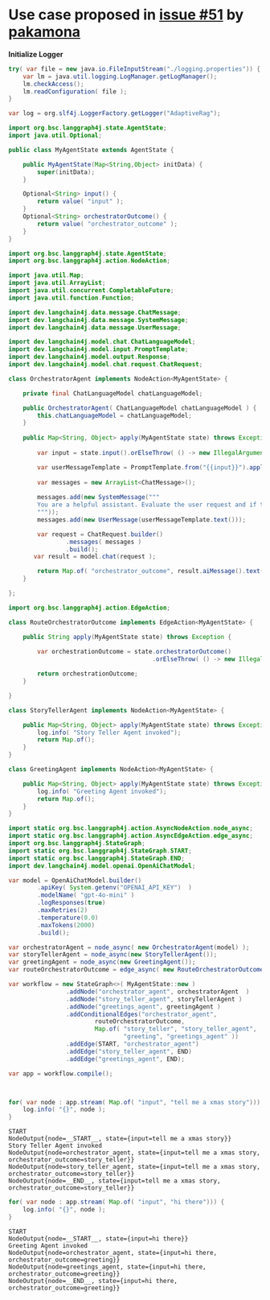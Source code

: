 # Use case proposed in [issue #51](https://github.com/bsorrentino/langgraph4j/issues/51) by [pakamona](https://github.com/pakamona)


**Initialize Logger**


```java
try( var file = new java.io.FileInputStream("./logging.properties")) {
    var lm = java.util.logging.LogManager.getLogManager();
    lm.checkAccess(); 
    lm.readConfiguration( file );
}

var log = org.slf4j.LoggerFactory.getLogger("AdaptiveRag");

```


```java
import org.bsc.langgraph4j.state.AgentState;
import java.util.Optional;

public class MyAgentState extends AgentState {

    public MyAgentState(Map<String,Object> initData) {
        super(initData);
    }

    Optional<String> input() {
        return value( "input" );
    }
    Optional<String> orchestratorOutcome() { 
        return value( "orchestrator_outcome" );
    }
}
```


```java
import org.bsc.langgraph4j.state.AgentState;
import org.bsc.langgraph4j.action.NodeAction;

import java.util.Map;
import java.util.ArrayList;
import java.util.concurrent.CompletableFuture;
import java.util.function.Function;

import dev.langchain4j.data.message.ChatMessage;
import dev.langchain4j.data.message.SystemMessage;
import dev.langchain4j.data.message.UserMessage;

import dev.langchain4j.model.chat.ChatLanguageModel;
import dev.langchain4j.model.input.PromptTemplate;
import dev.langchain4j.model.output.Response;
import dev.langchain4j.model.chat.request.ChatRequest;

class OrchestratorAgent implements NodeAction<MyAgentState> {

    private final ChatLanguageModel chatLanguageModel;

    public OrchestratorAgent( ChatLanguageModel chatLanguageModel ) {
        this.chatLanguageModel = chatLanguageModel;
    }
 
    public Map<String, Object> apply(MyAgentState state) throws Exception {
        
        var input = state.input().orElseThrow( () -> new IllegalArgumentException("input is not provided!"));

        var userMessageTemplate = PromptTemplate.from("{{input}}").apply(Map.of("input", input));
        
        var messages = new ArrayList<ChatMessage>();
        
        messages.add(new SystemMessage("""
        You are a helpful assistant. Evaluate the user request and if the request concerns a story return 'story_teller' otherwise 'greeting'
        """));
        messages.add(new UserMessage(userMessageTemplate.text()));

        var request = ChatRequest.builder()
                .messages( messages )
                .build();
       var result = model.chat(request );

        return Map.of( "orchestrator_outcome", result.aiMessage().text() );
    }

};


```


```java
import org.bsc.langgraph4j.action.EdgeAction;

class RouteOrchestratorOutcome implements EdgeAction<MyAgentState> {

    public String apply(MyAgentState state) throws Exception {
        
        var orchestrationOutcome = state.orchestratorOutcome()
                                        .orElseThrow( () -> new IllegalArgumentException("orchestration outcome is not provided!"));

        return orchestrationOutcome;
    }

}
```


```java
class StoryTellerAgent implements NodeAction<MyAgentState> {

    public Map<String, Object> apply(MyAgentState state) throws Exception {
        log.info( "Story Teller Agent invoked");
        return Map.of();
    }
}
```


```java
class GreetingAgent implements NodeAction<MyAgentState> {

    public Map<String, Object> apply(MyAgentState state) throws Exception {
        log.info( "Greeting Agent invoked");
        return Map.of();
    }
}
```


```java
import static org.bsc.langgraph4j.action.AsyncNodeAction.node_async;
import static org.bsc.langgraph4j.action.AsyncEdgeAction.edge_async;
import org.bsc.langgraph4j.StateGraph;
import static org.bsc.langgraph4j.StateGraph.START;
import static org.bsc.langgraph4j.StateGraph.END;
import dev.langchain4j.model.openai.OpenAiChatModel;

var model = OpenAiChatModel.builder()
        .apiKey( System.getenv("OPENAI_API_KEY")  )
        .modelName( "gpt-4o-mini" )
        .logResponses(true)
        .maxRetries(2)
        .temperature(0.0)
        .maxTokens(2000)
        .build();

var orchestratorAgent = node_async( new OrchestratorAgent(model) );
var storyTellerAgent = node_async(new StoryTellerAgent());
var greetingAgent = node_async(new GreetingAgent());
var routeOrchestratorOutcome = edge_async( new RouteOrchestratorOutcome() );

var workflow = new StateGraph<>( MyAgentState::new ) 
                .addNode("orchestrator_agent", orchestratorAgent  )
                .addNode("story_teller_agent", storyTellerAgent )
                .addNode("greetings_agent", greetingAgent )
                .addConditionalEdges("orchestrator_agent",
                        routeOrchestratorOutcome,
                        Map.of( "story_teller", "story_teller_agent",
                                "greeting", "greetings_agent" ))
                .addEdge(START, "orchestrator_agent")
                .addEdge("story_teller_agent", END)
                .addEdge("greetings_agent", END);

var app = workflow.compile();        
```


```java


for( var node : app.stream( Map.of( "input", "tell me a xmas story"))) {
    log.info( "{}", node );
}
```

    START 
    NodeOutput{node=__START__, state={input=tell me a xmas story}} 
    Story Teller Agent invoked 
    NodeOutput{node=orchestrator_agent, state={input=tell me a xmas story, orchestrator_outcome=story_teller}} 
    NodeOutput{node=story_teller_agent, state={input=tell me a xmas story, orchestrator_outcome=story_teller}} 
    NodeOutput{node=__END__, state={input=tell me a xmas story, orchestrator_outcome=story_teller}} 



```java
for( var node : app.stream( Map.of( "input", "hi there"))) {
    log.info( "{}", node );
}
```

    START 
    NodeOutput{node=__START__, state={input=hi there}} 
    Greeting Agent invoked 
    NodeOutput{node=orchestrator_agent, state={input=hi there, orchestrator_outcome=greeting}} 
    NodeOutput{node=greetings_agent, state={input=hi there, orchestrator_outcome=greeting}} 
    NodeOutput{node=__END__, state={input=hi there, orchestrator_outcome=greeting}} 

